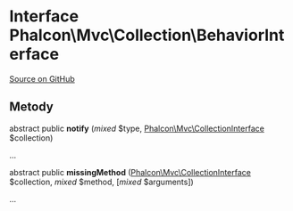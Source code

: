 # Interface **Phalcon\\Mvc\\Collection\\BehaviorInterface**

<a href="https://github.com/phalcon/cphalcon/blob/master/phalcon/mvc/collection/behaviorinterface.zep" class="btn btn-default btn-sm">Source on GitHub</a>

## Metody

abstract public **notify** (*mixed* $type, [Phalcon\Mvc\CollectionInterface](/en/3.2/api/Phalcon_Mvc_CollectionInterface) $collection)

...

abstract public **missingMethod** ([Phalcon\Mvc\CollectionInterface](/en/3.2/api/Phalcon_Mvc_CollectionInterface) $collection, *mixed* $method, [*mixed* $arguments])

...